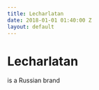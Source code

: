 ```yaml
---
title: Lecharlatan
date: 2018-01-01 01:40:00 Z
layout: default
---
```


# Lecharlatan

is a Russian brand
